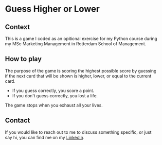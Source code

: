 # Guess Higher or Lower

## Context
This is a game I coded as an opitional exercise for my Python course during my MSc Marketing Management in Rotterdam School of Management. 

## How to play 
The purpose of the game is scoring the highest possible score by guessing if the next card that will be shown is higher, lower, or equal to the current card. 

- If you guess correctly, you score a point.
- If you don't guess correctly, you lost a life.

The game stops when you exhaust all your lives. 

## Contact
If you would like to reach out to me to discuss something specific, or just say hi, you can find me on my [Linkedin](https://www.linkedin.com/in/majdi-hentati/).

